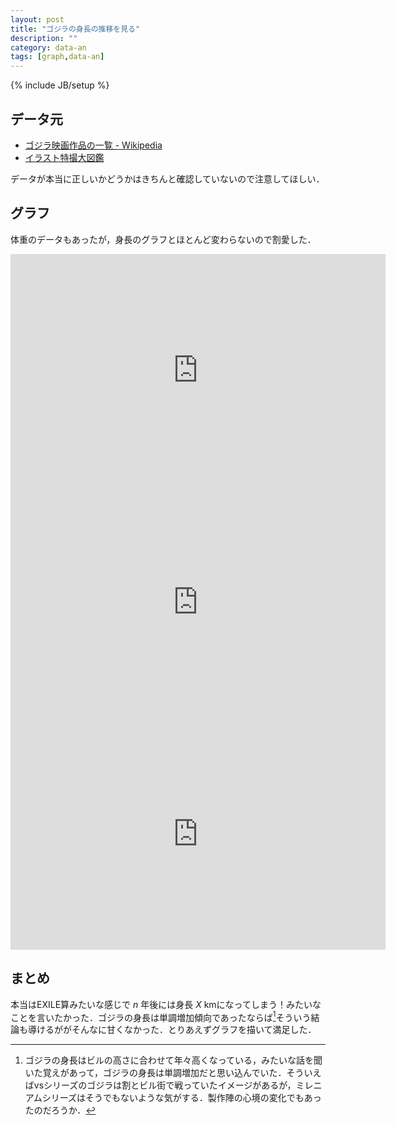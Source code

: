 ```yaml
---
layout: post
title: "ゴジラの身長の推移を見る"
description: ""
category: data-an
tags: [graph,data-an]
---
```

{% include JB/setup %}


## データ元

- [ゴジラ映画作品の一覧 - Wikipedia](http://ja.wikipedia.org/wiki/%E3%82%B4%E3%82%B8%E3%83%A9%E6%98%A0%E7%94%BB%E4%BD%9C%E5%93%81%E3%81%AE%E4%B8%80%E8%A6%A7)
- [イラスト特撮大図鑑](http://www.geocities.jp/mechamogera2/kaijuu/godzilla.html)

データが本当に正しいかどうかはきちんと確認していないので注意してほしい．

## グラフ
体重のデータもあったが，身長のグラフとほとんど変わらないので割愛した．

<iframe width="600" height="371" seamless frameborder="0" scrolling="no" src="https://docs.google.com/spreadsheets/d/1QWiQbPiB5f_Mtk6zcgqGxoP4JEbL85VZ3sqba2BS2eA/pubchart?oid=1824919113&amp;format=interactive"></iframe>

<iframe width="600" height="371" seamless frameborder="0" scrolling="no" src="https://docs.google.com/spreadsheets/d/1QWiQbPiB5f_Mtk6zcgqGxoP4JEbL85VZ3sqba2BS2eA/pubchart?oid=1739404904&amp;format=interactive"></iframe>

<iframe width="600" height="371" seamless frameborder="0" scrolling="no" src="https://docs.google.com/spreadsheets/d/1QWiQbPiB5f_Mtk6zcgqGxoP4JEbL85VZ3sqba2BS2eA/pubchart?oid=436321104&amp;format=interactive"></iframe>

## まとめ
本当はEXILE算みたいな感じで $n$ 年後には身長 $X$ kmになってしまう！みたいなことを言いたかった．ゴジラの身長は単調増加傾向であったならば[^foot]そういう結論も導けるががそんなに甘くなかった．とりあえずグラフを描いて満足した．

[^foot]: ゴジラの身長はビルの高さに合わせて年々高くなっている，みたいな話を聞いた覚えがあって，ゴジラの身長は単調増加だと思い込んでいた．そういえばvsシリーズのゴジラは割とビル街で戦っていたイメージがあるが，ミレニアムシリーズはそうでもないような気がする．製作陣の心境の変化でもあったのだろうか．
